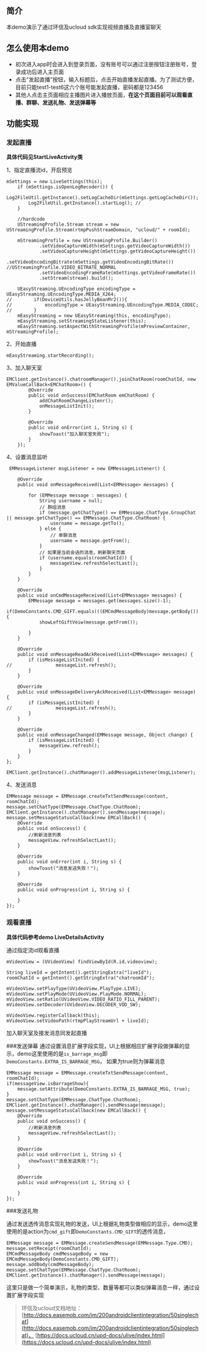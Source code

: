 ## 简介 ##
本demo演示了通过环信及ucloud sdk实现视频直播及直播室聊天

## 怎么使用本demo ##
- 初次进入app时会进入到登录页面，没有账号可以通过注册按钮注册账号，登录成功后进入主页面
- 点击“发起直播”按钮，输入标题后，点击开始直播发起直播。为了测试方便，目前只能test1-test6这六个账号能发起直播，密码都是123456
- 其他人点击主页面相应主播图片进入播放页面，**在这个页面目前可以观看直播、群聊、发送礼物、发送弹幕等**

## 功能实现 ##



### 发起直播
**具体代码见StartLiveActivity类**

1、指定直播流id，开启预览
	
 	mSettings = new LiveSettings(this);
        if (mSettings.isOpenLogRecoder()) {
            Log2FileUtil.getInstance().setLogCacheDir(mSettings.getLogCacheDir());
            Log2FileUtil.getInstance().startLog(); //
        }

        //hardcode
        UStreamingProfile.Stream stream = new UStreamingProfile.Stream(rtmpPushStreamDomain, "ucloud/" + roomId);

        mStreamingProfile = new UStreamingProfile.Builder()
                .setVideoCaptureWidth(mSettings.getVideoCaptureWidth())
                .setVideoCaptureHeight(mSettings.getVideoCaptureHeight())
                .setVideoEncodingBitrate(mSettings.getVideoEncodingBitRate()) //UStreamingProfile.VIDEO_BITRATE_NORMAL
                .setVideoEncodingFrameRate(mSettings.getVideoFrameRate())
                .setStream(stream).build();

        UEasyStreaming.UEncodingType encodingType = UEasyStreaming.UEncodingType.MEDIA_X264;
	//        if(DeviceUtils.hasJellyBeanMr2()){
	//            encodingType = UEasyStreaming.UEncodingType.MEDIA_CODEC;
	//        }
        mEasyStreaming = new UEasyStreaming(this, encodingType);
        mEasyStreaming.setStreamingStateListener(this);
        mEasyStreaming.setAspectWithStreamingProfile(mPreviewContainer, mStreamingProfile);
2、开始直播
	
	mEasyStreaming.startRecording();

3、加入聊天室

	EMClient.getInstance().chatroomManager().joinChatRoom(roomChatId, new EMValueCallBack<EMChatRoom>() {
            @Override
            public void onSuccess(EMChatRoom emChatRoom) {
                addChatRoomChangeListenr();
                onMessageListInit();
            }

            @Override
            public void onError(int i, String s) {
                showToast("加入聊天室失败");
            }
        });

4、设置消息监听

	 EMMessageListener msgListener = new EMMessageListener() {

        @Override
        public void onMessageReceived(List<EMMessage> messages) {

            for (EMMessage message : messages) {
                String username = null;
                // 群组消息
                if (message.getChatType() == EMMessage.ChatType.GroupChat || message.getChatType() == EMMessage.ChatType.ChatRoom) {
                    username = message.getTo();
                } else {
                    // 单聊消息
                    username = message.getFrom();
                }
                // 如果是当前会话的消息，刷新聊天页面
                if (username.equals(roomChatId)) {
                    messageView.refreshSelectLast();
                }
            }
        }

        @Override
        public void onCmdMessageReceived(List<EMMessage> messages) {
            EMMessage message = messages.get(messages.size()-1);
            if(DemoConstants.CMD_GIFT.equals(((EMCmdMessageBody)message.getBody()).action())){
                showLeftGiftVeiw(message.getFrom());

            }
        }

        @Override
        public void onMessageReadAckReceived(List<EMMessage> messages) {
            if (isMessageListInited) {
	//                messageList.refresh();
            }
        }

        @Override
        public void onMessageDeliveryAckReceived(List<EMMessage> message) {
            if (isMessageListInited) {
	//                messageList.refresh();
            }
        }

        @Override
        public void onMessageChanged(EMMessage message, Object change) {
            if (isMessageListInited) {
                messageView.refresh();
            }
        }
    };

	EMClient.getInstance().chatManager().addMessageListener(msgListener);

4、发送消息

    EMMessage message = EMMessage.createTxtSendMessage(content, roomChatId);
    message.setChatType(EMMessage.ChatType.ChatRoom);
    EMClient.getInstance().chatManager().sendMessage(message);
    message.setMessageStatusCallback(new EMCallBack() {
        @Override
        public void onSuccess() {
			//刷新消息列表
            messageView.refreshSelectLast();
        }

        @Override
        public void onError(int i, String s) {
            showToast("消息发送失败！");
        }

        @Override
        public void onProgress(int i, String s) {

        }
    });

### 观看直播
**具体代码参考demo LiveDetailsActivity**

通过指定流id观看直播

    mVideoView = (UVideoView) findViewById(R.id.videoview);

    String liveId = getIntent().getStringExtra("liveId");
    roomChatId = getIntent().getStringExtra("chatroomId");

    mVideoView.setPlayType(UVideoView.PlayType.LIVE);
    mVideoView.setPlayMode(UVideoView.PlayMode.NORMAL);
    mVideoView.setRatio(UVideoView.VIDEO_RATIO_FILL_PARENT);
    mVideoView.setDecoder(UVideoView.DECODER_VOD_SW);

    mVideoView.registerCallback(this);
    mVideoView.setVideoPath(rtmpPlayStreamUrl + liveId);

加入聊天室及接发消息同发起直播



###发送弹幕
通过设置消息扩展字段实现，UI上根据相应扩展字段做弹幕的显示，demo这里使用的是`is_barrage_msg`即`DemoConstants.EXTRA_IS_BARRAGE_MSG`，
如果为true则为弹幕消息

	EMMessage message = EMMessage.createTxtSendMessage(content, roomChatId);
    if(messageView.isBarrageShow){
        message.setAttribute(DemoConstants.EXTRA_IS_BARRAGE_MSG, true);
    }
    message.setChatType(EMMessage.ChatType.ChatRoom);
    EMClient.getInstance().chatManager().sendMessage(message);
    message.setMessageStatusCallback(new EMCallBack() {
        @Override
        public void onSuccess() {
            //刷新消息列表
            messageView.refreshSelectLast();
        }

        @Override
        public void onError(int i, String s) {
            showToast("消息发送失败！");
        }

        @Override
        public void onProgress(int i, String s) {

        }
    });


###发送礼物

通过发送透传消息实现礼物的发送，UI上根据礼物类型做相应的显示，demo这里使用的是action为`cmd_gift`即`DemoConstants.CMD_GIFT`的透传消息，


	EMMessage message = EMMessage.createSendMessage(EMMessage.Type.CMD);
    message.setReceipt(roomChatId);
    EMCmdMessageBody cmdMessageBody = new EMCmdMessageBody(DemoConstants.CMD_GIFT);
    message.addBody(cmdMessageBody);
    message.setChatType(EMMessage.ChatType.ChatRoom);
    EMClient.getInstance().chatManager().sendMessage(message);

这里只是做一个简单演示，礼物的类型、数量等都可以类似弹幕消息一样，通过设置扩展字段实现


> 环信及ucloud文档地址：[http://docs.easemob.com/im/200androidclientintegration/50singlechat](http://docs.easemob.com/im/200androidclientintegration/50singlechat)，
> [https://docs.ucloud.cn/upd-docs/ulive/index.html](https://docs.ucloud.cn/upd-docs/ulive/index.html)
